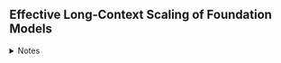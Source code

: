 
## Effective Long-Context Scaling of Foundation Models
<details>
  <summary>Notes</summary>

### Key points

- Llama2 models with context windows of up to 32 K tokens
- Ablation experiments conclusions: 
	- Having abundant long texts in the pretrain dataset is **NOT** the key to achieving strong performance
	- Long context continual pretraining is more efficient and similarly effective compared to pretraining from scratch with long sequences
- **power-law scaling**: context length is another important axis of scaling LLMs
	- validation loss decreases with increasing context-length 
- Observe modest improvements on standard short-context tasks, especially on coding, math and knowledge benchmarks, along with significant improvements on long-context tasks

![](attachments/56a6fa2acd4db1987a862330d3841579_MD5.jpeg)

</details>